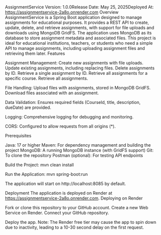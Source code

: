 AssignmentService
Version: 1.0.0Release Date: May 25, 2025Deployed At: https://assignmentservice-2a8o.onrender.com
Overview
AssignmentService is a Spring Boot application designed to manage assignments for educational purposes. It provides a REST API to create, update, delete, and retrieve assignments, with support for file uploads and downloads using MongoDB GridFS. The application uses MongoDB as its database to store assignment metadata and associated files.
This project is ideal for educational institutions, teachers, or students who need a simple API to manage assignments, including uploading assignment files and retrieving them later.
Features

Assignment Management:
Create new assignments with file uploads.
Update existing assignments, including replacing files.
Delete assignments by ID.
Retrieve a single assignment by ID.
Retrieve all assignments for a specific course.
Retrieve all assignments.


File Handling:
Upload files with assignments, stored in MongoDB GridFS.
Download files associated with an assignment.


Data Validation:
Ensures required fields (CourseId, title, description, dueDate) are provided.


Logging:
Comprehensive logging for debugging and monitoring.


CORS:
Configured to allow requests from all origins (*).


Prerequisites

Java: 17 or higher
Maven: For dependency management and building the project
MongoDB: A running MongoDB instance (with GridFS support)
Git: To clone the repository
Postman (optional): For testing API endpoints

Build the Project:
mvn clean install


Run the Application:
mvn spring-boot:run

The application will start on http://localhost:8085 by default.


Deployment
The application is deployed on Render at https://assignmentservice-2a8o.onrender.com.
Deploying on Render

Fork or clone this repository to your GitHub account.
Create a new Web Service on Render.
Connect your GitHub repository.

Deploy the app.
Note: The Render free tier may cause the app to spin down due to inactivity, leading to a 10-30 second delay on the first request.



